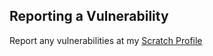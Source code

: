 
## Reporting a Vulnerability

Report any vulnerabilities at my [Scratch Profile](https://scratch.mit.edu/users/MaterArc/#comments)
